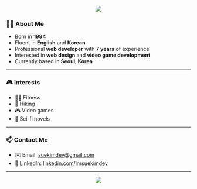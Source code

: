 <p align="center">
  <img src="https://capsule-render.vercel.app/api?type=waving&color=gradient&height=120&section=header"/>
</p>

### 🧑‍💻 About Me

- Born in **1994**
- Fluent in **English** and **Korean**
- Professional **web developer** with **7 years** of experience
- Interested in **web design** and **video game development**
- Currently based in **Seoul, Korea**

---

### 🎮 Interests

- 🏋️‍♀️ Fitness
- 🥾 Hiking
- 🎮 Video games
- 📖 Sci-fi novels

---

### 📫 Contact Me

- ✉️ Email: [suekimdev@gmail.com](mailto:suekimdev@gmail.com)
- 💼 LinkedIn: [linkedin.com/in/suekimdev](https://www.linkedin.com/in/suekimdev)

---

<p align="center">
  <img src="https://capsule-render.vercel.app/api?type=waving&color=gradient&height=120&section=footer"/>
</p>
